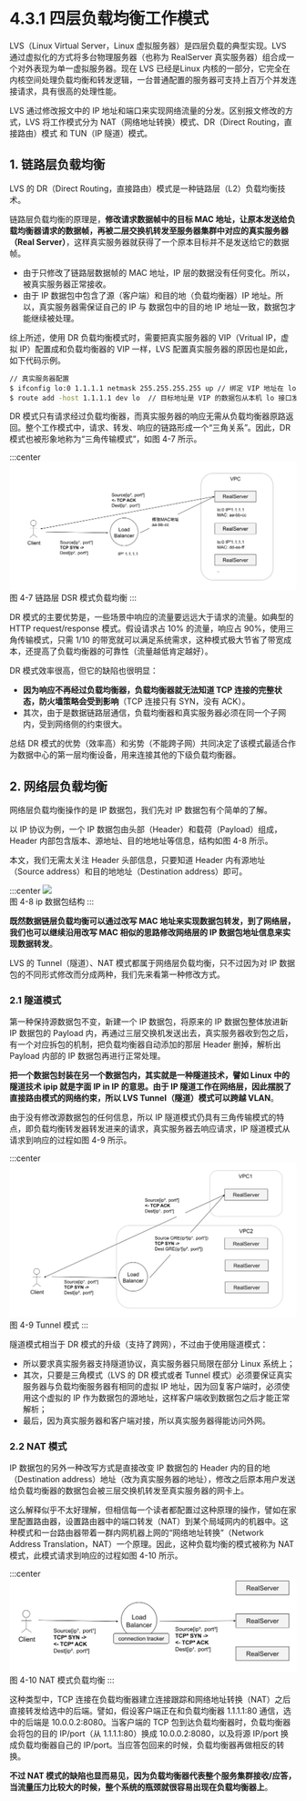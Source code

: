 # 4.3.1 四层负载均衡工作模式

LVS（Linux Virtual Server，Linux 虚拟服务器）是四层负载的典型实现。LVS 通过虚拟化的方式将多台物理服务器（也称为 RealServer 真实服务器）组合成一个对外表现为单一虚拟服务器。现在 LVS 已经是Linux 内核的一部分，它完全在内核空间处理负载均衡和转发逻辑，一台普通配置的服务器可支持上百万个并发连接请求，具有很高的处理性能。

LVS 通过修改报文中的 IP 地址和端口来实现网络流量的分发。区别报文修改的方式，LVS 将工作模式分为 NAT（网络地址转换）模式、DR（Direct Routing，直接路由）模式 和 TUN（IP 隧道）模式。

## 1. 链路层负载均衡

LVS 的 DR（Direct Routing，直接路由）模式是一种链路层（L2）负载均衡技术。

链路层负载均衡的原理是，**修改请求数据帧中的目标 MAC 地址，让原本发送给负载均衡器请求的数据帧，再被二层交换机转发至服务器集群中对应的真实服务器（Real Server）**，这样真实服务器就获得了一个原本目标并不是发送给它的数据帧。

- 由于只修改了链路层数据帧的 MAC 地址，IP 层的数据没有任何变化。所以，被真实服务器正常接收。
- 由于 IP 数据包中包含了源（客户端）和目的地（负载均衡器）IP 地址。所以，真实服务器需保证自己的 IP 与 数据包中的目的地 IP 地址一致，数据包才能继续被处理。

综上所述，使用 DR 负载均衡模式时，需要把真实服务器的 VIP（Vritual IP，虚拟 IP）配置成和负载均衡器的 VIP 一样，LVS 配置真实服务器的原因也是如此，如下代码示例。

```bash
// 真实服务器配置
$ ifconfig lo:0 1.1.1.1 netmask 255.255.255.255 up // 绑定 VIP 地址在 lo 接口上才能收到目标地址为 VIP 的包。
$ route add -host 1.1.1.1 dev lo  // 目标地址是 VIP 的数据包从本机 lo 接口发送出去
```

DR 模式只有请求经过负载均衡器，而真实服务器的响应无需从负载均衡器原路返回。整个工作模式中，请求、转发、响应的链路形成一个“三角关系”。因此，DR 模式也被形象地称为“三角传输模式”，如图 4-7 所示。

:::center
  ![](../assets/balancer4-dsr.svg)<br/>
 图 4-7 链路层 DSR 模式负载均衡
:::

DR 模式的主要优势是，一些场景中响应的流量要远远大于请求的流量。如典型的 HTTP request/response 模式。假设请求占 10% 的流量，响应占 90%，使用三角传输模式，只需 1/10 的带宽就可以满足系统需求，这种模式极大节省了带宽成本，还提高了负载均衡器的可靠性（流量越低肯定越好）。

DR 模式效率很高，但它的缺陷也很明显：
- **因为响应不再经过负载均衡器，负载均衡器就无法知道 TCP 连接的完整状态，防火墙策略会受到影响**（TCP 连接只有 SYN，没有 ACK）。
- 其次，由于是数据链路层通信，负载均衡器和真实服务器必须在同一个子网内，受到网络侧的约束很大。

总结 DR 模式的优势（效率高）和劣势（不能跨子网）共同决定了该模式最适合作为数据中心的第一层均衡设备，用来连接其他的下级负载均衡器。

## 2. 网络层负载均衡

网络层负载均衡操作的是 IP 数据包，我们先对 IP 数据包有个简单的了解。

以 IP 协议为例，一个 IP 数据包由头部（Header）和载荷（Payload）组成，Header 内部包含版本、源地址、目的地地址等信息，结构如图 4-8 所示。

本文，我们无需太关注 Header 头部信息，只要知道 Header 内有源地址（Source address）和目的地地址（Destination address）即可。

:::center
  ![](../assets/ip.svg)<br/>
 图 4-8 ip 数据包结构
:::

**既然数据链层负载均衡可以通过改写 MAC 地址来实现数据包转发，到了网络层，我们也可以继续沿用改写 MAC 相似的思路修改网络层的 IP 数据包地址信息来实现数据转发**。

LVS 的 Tunnel（隧道）、NAT 模式都属于网络层负载均衡，只不过因为对 IP 数据包的不同形式修改而分成两种，我们先来看第一种修改方式。

### 2.1 隧道模式

第一种保持源数据包不变，新建一个 IP 数据包，将原来的 IP 数据包整体放进新 IP 数据包的 Payload 内，再通过三层交换机发送出去，真实服务器收到包之后，有一个对应拆包的机制，把负载均衡器自动添加的那层 Header 删掉，解析出 Payload 内部的 IP 数据包再进行正常处理。

**把一个数据包封装在另一个数据包内，其实就是一种隧道技术，譬如 Linux 中的隧道技术 ipip 就是字面 IP in IP 的意思。由于 IP 隧道工作在网络层，因此摆脱了直接路由模式的网络约束，所以 LVS Tunnel（隧道）模式可以跨越 VLAN**。

由于没有修改源数据包的任何信息，所以 IP 隧道模式仍具有三角传输模式的特点，即负载均衡转发器转发进来的请求，真实服务器去响应请求，IP 隧道模式从请求到响应的过程如图 4-9 所示。

:::center
  ![](../assets/balancer4-tunnel.svg)<br/>
图 4-9 Tunnel 模式
:::

隧道模式相当于 DR 模式的升级（支持了跨网），不过由于使用隧道模式：
- 所以要求真实服务器支持隧道协议，真实服务器只局限在部分 Linux 系统上；
- 其次，只要是三角模式（LVS 的 DR 模式或者 Tunnel 模式）必须要保证真实服务器与负载均衡服务器有相同的虚拟 IP 地址，因为回复客户端时，必须使用这个虚拟的 IP 作为数据包的源地址，这样客户端收到数据包之后才能正常解析；
- 最后，因为真实服务器和客户端对接，所以真实服务器得能访问外网。

### 2.2 NAT 模式

IP 数据包的另外一种改写方式是直接改变 IP 数据包的 Header 内的目的地（Destination address）地址（改为真实服务器的地址），修改之后原本用户发送给负载均衡器的数据包会被三层交换机转发至真实服务器的网卡上。

这么解释似乎不太好理解，但相信每一个读者都配置过这种原理的操作，譬如在家里配置路由器，设置路由器中的端口转发（NAT）到某个局域网内的机器中。这种模式和一台路由器带着一群内网机器上网的“网络地址转换”（Network Address Translation，NAT）一个原理。因此，这种负载均衡的模式被称为 NAT 模式，此模式请求到响应的过程如图 4-10 所示。

:::center
  ![](../assets/balancer4-NAT.svg)<br/>
图 4-10 NAT 模式负载均衡
:::

这种类型中，TCP 连接在负载均衡器建立连接跟踪和网络地址转换（NAT）之后直接转发给选中的后端。譬如，假设客户端正在和负载均衡器 1.1.1.1:80 通信，选中的后端是 10.0.0.2:8080。当客户端的 TCP 包到达负载均衡器时，负载均衡器会将包的目的 IP/port（从 1.1.1.1:80）换成 10.0.0.2:8080，以及将源 IP/port 换成负载均衡器自己的 IP/port。当应答包回来的时候，负载均衡器再做相反的转换。

**不过 NAT 模式的缺陷也显而易见，因为负载均衡器代表整个服务集群接收/应答，当流量压力比较大的时候，整个系统的瓶颈就很容易出现在负载均衡器上**。
